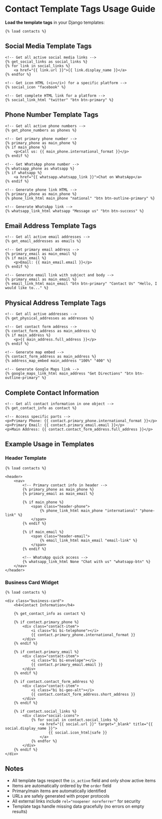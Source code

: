 # Contact Template Tags Usage Guide

**Load the template tags** in your Django templates:
   ```django
   {% load contacts %}
   ```

## Social Media Template Tags

```django
<!-- Get all active social media links -->
{% get_social_links as social_links %}
{% for link in social_links %}
    <a href="{{ link.url }}">{{ link.display_name }}</a>
{% endfor %}

<!-- Get icon HTML (<i></i>) for a specific platform -->
{% social_icon "facebook" %}

<!-- Get complete HTML link for a platform -->
{% social_link_html "twitter" "btn btn-primary" %}
```

## Phone Number Template Tags

```django
<!-- Get all active phone numbers -->
{% get_phone_numbers as phones %}

<!-- Get primary phone number -->
{% primary_phone as main_phone %}
{% if main_phone %}
    <p>Call us: {{ main_phone.international_format }}</p>
{% endif %}

<!-- Get WhatsApp phone number -->
{% whatsapp_phone as whatsapp %}
{% if whatsapp %}
    <a href="{{ whatsapp.whatsapp_link }}">Chat on WhatsApp</a>
{% endif %}

<!-- Generate phone link HTML -->
{% primary_phone as main_phone %}
{% phone_link_html main_phone "national" "btn btn-outline-primary" %}

<!-- Generate WhatsApp link -->
{% whatsapp_link_html whatsapp "Message us" "btn btn-success" %}
```

## Email Address Template Tags

```django
<!-- Get all active email addresses -->
{% get_email_addresses as emails %}

<!-- Get primary email address -->
{% primary_email as main_email %}
{% if main_email %}
    <p>Email: {{ main_email.email }}</p>
{% endif %}

<!-- Generate email link with subject and body -->
{% primary_email as main_email %}
{% email_link_html main_email "btn btn-primary" "Contact Us" "Hello, I would like to..." %}
```

## Physical Address Template Tags

```django
<!-- Get all active addresses -->
{% get_physical_addresses as addresses %}

<!-- Get contact form address -->
{% contact_form_address as main_address %}
{% if main_address %}
    <p>{{ main_address.full_address }}</p>
{% endif %}

<!-- Generate map embed -->
{% contact_form_address as main_address %}
{% address_map_embed main_address "100%" "400" %}

<!-- Generate Google Maps link -->
{% google_maps_link_html main_address "Get Directions" "btn btn-outline-primary" %}
```

## Complete Contact Information

```django
<!-- Get all contact information in one object -->
{% get_contact_info as contact %}

<!-- Access specific parts -->
<p>Primary Phone: {{ contact.primary_phone.international_format }}</p>
<p>Primary Email: {{ contact.primary_email.email }}</p>
<p>Main Address: {{ contact.contact_form_address.full_address }}</p>
```

## Example Usage in Templates

### Header Template

```django
{% load contacts %}

<header>
    <nav>
        <!-- Primary contact info in header -->
        {% primary_phone as main_phone %}
        {% primary_email as main_email %}
        
        {% if main_phone %}
            <span class="header-phone">
                {% phone_link_html main_phone "international" "phone-link" %}
            </span>
        {% endif %}
        
        {% if main_email %}
            <span class="header-email">
                {% email_link_html main_email "email-link" %}
            </span>
        {% endif %}
        
        <!-- WhatsApp quick access -->
        {% whatsapp_link_html None "Chat with us" "whatsapp-btn" %}
    </nav>
</header>
```

### Business Card Widget

```django
{% load contacts %}

<div class="business-card">
    <h4>Contact Information</h4>
    
    {% get_contact_info as contact %}
    
    {% if contact.primary_phone %}
        <div class="contact-item">
            <i class="bi bi-telephone"></i>
            {{ contact.primary_phone.international_format }}
        </div>
    {% endif %}
    
    {% if contact.primary_email %}
        <div class="contact-item">
            <i class="bi bi-envelope"></i>
            {{ contact.primary_email.email }}
        </div>
    {% endif %}
    
    {% if contact.contact_form_address %}
        <div class="contact-item">
            <i class="bi bi-geo-alt"></i>
            {{ contact.contact_form_address.short_address }}
        </div>
    {% endif %}
    
    {% if contact.social_links %}
        <div class="social-icons">
            {% for social in contact.social_links %}
                <a href="{{ social.url }}" target="_blank" title="{{ social.display_name }}">
                    {{ social.icon_html|safe }}
                </a>
            {% endfor %}
        </div>
    {% endif %}
</div>
```

## Notes

- All template tags respect the `is_active` field and only show active items
- Items are automatically ordered by the `order` field
- Primary/main items are automatically identified
- URLs are safely generated with proper protocols
- All external links include `rel="noopener noreferrer"` for security
- Template tags handle missing data gracefully (no errors on empty results)